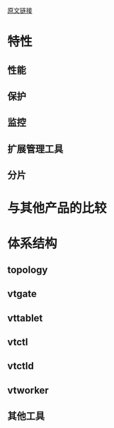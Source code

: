 [原文链接](https://vitess.io/overview/)
# 特性
## 性能
## 保护
## 监控
## 扩展管理工具
## 分片

# 与其他产品的比较

# 体系结构
## topology
## vtgate
## vttablet
## vtctl
## vtctld
## vtworker
## 其他工具

